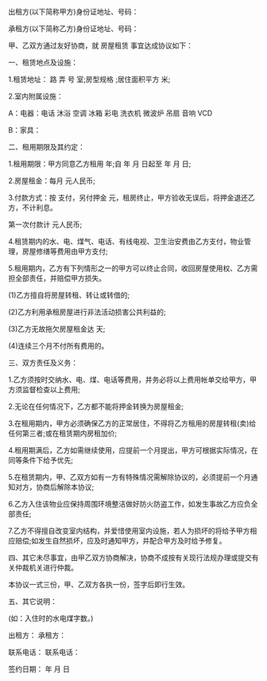 
 


出租方(以下简称甲方)身份证地址、号码：


承租方(以下简称乙方)身份证地址、号码：


甲、乙双方通过友好协商，就
房屋租赁
事宜达成协议如下：


一、租赁地点及设施：


1.租赁地址： 路 弄 号 室;房型规格 ;居住面积平方 米;


2.室内附属设施：


A：电器：电话 沐浴 空调 冰箱 彩电 洗衣机 微波炉 吊扇 音响 VCD


B：家具：


二、租用期限及其约定：


1.租用期限：甲方同意乙方租用 年;自 年 月 日起至 年 月 日;


2.房屋租金：每月 元人民币;


3.付款方式：按 支付，另付押金 元，租房终止，甲方验收无误后，将押金退还乙方，不计利息。


第一次付款计 元人民币;


4.租赁期内的水、电、煤气、电话、有线电视、卫生治安费由乙方支付，物业管理，房屋修缮等费用由甲方支付;


5.租用期内，乙方有下列情形之一的甲方可以终止合同，收回房屋使用权、乙方需担全部责任，并赔偿甲方损失。


(1)乙方擅自将房屋转租、转让或转借的;


(2)乙方利用承租房屋进行非法活动损害公共利益的;


(3)乙方无故拖欠房屋租金达 天;


(4)连续三个月不付所有费用的。


三、双方责任及义务：


1.乙方须按时交纳水、电、煤、电话等费用，并务必将以上费用帐单交给甲方，甲方须监督检查以上费用;


2.无论在任何情况下，乙方都不能将押金转换为房屋租金;


3.在租用期内，甲方必须确保乙方的正常居住，不得将乙方租用的房屋转租(卖)给任何第三者;或在租赁期内房租加价;


4.租用期满后，乙方如需继续使用，应提前一个月提出，甲方可根据实际情况，在同等条件下给予优先;


5.在租赁期内，甲、乙双方如有一方有特殊情况需解除协议的，必须提前一个月通知对方，协商后解除本协议;


6.乙方入住该物业应保持周围环境整洁做好防火防盗工作，如发生事故乙方应负全部责任;


7.乙方不得擅自改变室内结构，并爱惜使用室内设施，若人为损坏的将给予甲方相应赔偿;如发生自然损坏，应及时通知甲方，并配合甲方及时给予修复。


四、其它未尽事宜，由甲乙双方协商解决，协商不成按有关现行法规办理或提交有关仲裁机关进行仲裁。


本协议一式三份，甲、乙双方各执一份，签字后即行生效。


五、其它说明：


(如：入住时的水电煤字数。)


出租方： 承租方：


联系电话： 联系电话：


签约日期： 年 月 日
 


 

 
 
 
 
 
  


  
 

  


  


  
 
 
 
 

